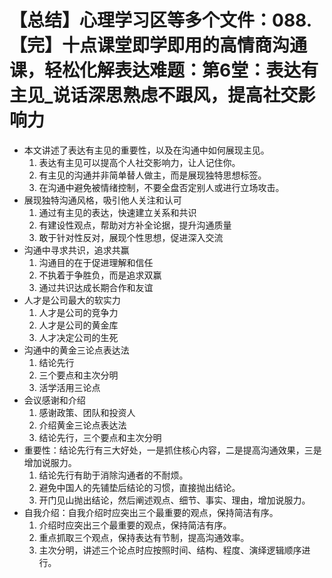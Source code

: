 # 【总结】心理学习区等多个文件：088.【完】十点课堂即学即用的高情商沟通课，轻松化解表达难题：第6堂：表达有主见_说话深思熟虑不跟风，提高社交影响力

-   本文讲述了表达有主见的重要性，以及在沟通中如何展现主见。
    1.  表达有主见可以提高个人社交影响力，让人记住你。
    2.  有主见的沟通并非简单替人做主，而是展现独特思想标签。
    3.  在沟通中避免被情绪控制，不要全盘否定别人或进行立场攻击。
-   展现独特沟通风格，吸引他人关注和认可
    1.  通过有主见的表达，快速建立关系和共识
    2.  有建设性观点，帮助对方补全论据，提升沟通质量
    3.  敢于针对性反对，展现个性思想，促进深入交流
-   沟通中寻求共识，追求共赢
    1.  沟通目的在于促进理解和信任
    2.  不执着于争胜负，而是追求双赢
    3.  通过共识达成长期合作和友谊
-   人才是公司最大的软实力
    1.  人才是公司的竞争力
    2.  人才是公司的黄金库
    3.  人才决定公司的生死
-   沟通中的黄金三论点表达法
    1.  结论先行
    2.  三个要点和主次分明
    3.  活学活用三论点
-   会议感谢和介绍
    1.  感谢政策、团队和投资人
    2.  介绍黄金三论点表达法
    3.  结论先行，三个要点和主次分明
-   重要性：结论先行有三大好处，一是抓住核心内容，二是提高沟通效果，三是增加说服力。
    1.  结论先行有助于消除沟通者的不耐烦。
    2.  避免中国人的先铺垫后结论的习惯，直接抛出结论。
    3.  开门见山抛出结论，然后阐述观点、细节、事实、理由，增加说服力。
-   自我介绍：自我介绍时应突出三个最重要的观点，保持简洁有序。
    1.  介绍时应突出三个最重要的观点，保持简洁有序。
    2.  重点抓取三个观点，保持表达有节制，提高沟通效率。
    3.  主次分明，讲述三个论点时应按照时间、结构、程度、演绎逻辑顺序进行。